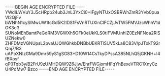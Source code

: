 -----BEGIN AGE ENCRYPTED FILE-----
YWdlLWVuY3J5cHRpb24ub3JnL3YxCi0+IFgyNTUxOSBRWnZmR3Yvb0puaVl2QjFv
bWNhN1cySlMwUW1tcGd5K2lDS1FsVnRTUXlnClFCZjJvTW5FMVJzcWhhV1dOK3o3
SUNoMEhBamtPeGdRM3VGWXh5OFk0eUkKLS0tIFVMUnhIZ0EzNFNoa2RlSUZNekw0
ZHFDMzVGNUpsL2pvaUJQWGhkbDNBbUEKRTlSUV5kLa8C83V/pJTokT92rQnj7/B3
uAPpXNIzGMa9Dmr59yS1gSG83+D10W14CsTkyDPssA385NLhQ5jGKNH+l4fBXosf
qP0Tqb3y/B2FrU9zUMHDQW9Z6Jjw/EhrFWGjomHFqYhBexeVTRC1XnyCzU4PdMw7
Bzco
-----END AGE ENCRYPTED FILE-----
